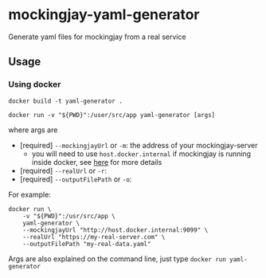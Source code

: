 # mockingjay-yaml-generator

Generate yaml files for mockingjay from a real service

## Usage

### Using docker

`docker build -t yaml-generator .`

`docker run -v "${PWD}":/user/src/app yaml-generator [args]`

where args are
* [required] `--mockingjayUrl` or `-m`: the address of your mockingjay-server
    * you will need to use `host.docker.internal` if mockingjay is running inside docker, see [here](https://docs.docker.com/docker-for-mac/networking/#use-cases-and-workarounds) for more details
* [required] `--realUrl` or `-r`:
* [required] `--outputFilePath` or `-o`:

For example:
```
docker run \
    -v "${PWD}":/usr/src/app \
    yaml-generator \
    --mockingjayUrl "http://host.docker.internal:9099" \
    --realUrl "https://my-real-server.com" \
    --outputFilePath "my-real-data.yaml"
```

Args are also explained on the command line, just type `docker run yaml-generator`
